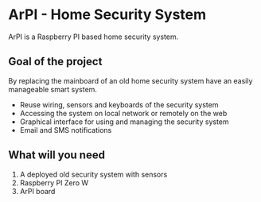 # ArPI - Home Security System

ArPI is a Raspberry PI based home security system.

## Goal of the project

By replacing the mainboard of an old home security system have an easily manageable smart system.

* Reuse wiring, sensors and keyboards of the security system
* Accessing the system on local network or remotely on the web
* Graphical interface for using and managing the security system
* Email and SMS notifications

## What will you need

1. A deployed old security system with sensors
2. Raspberry PI Zero W
3. ArPI board
